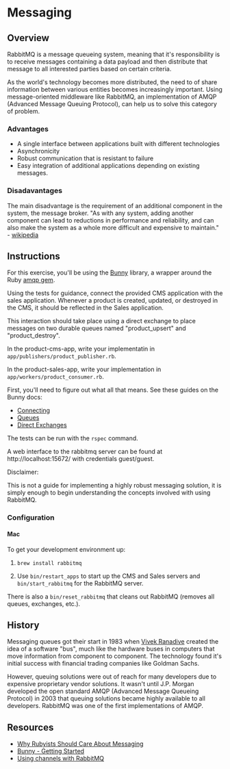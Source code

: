 

# Messaging

## Overview

RabbitMQ is a message queueing system, meaning that it's responsibility is to receive messages containing a data payload and then distribute that message to all interested parties based on certain criteria.

As the world's technology becomes more distributed, the need to
of share information between various entities becomes increasingly
important. Using message-oriented middleware like RabbitMQ, an
implementation of AMQP (Advanced Message Queuing Protocol), can help us to
solve this category of problem.

### Advantages

* A single interface between applications built with different
technologies
* Asynchronicity
* Robust communication that is resistant to failure
* Easy integration of additional applications depending on existing
messages.

### Disadavantages
The main disadvantage is the requirement of an additional component in
the system, the message broker.
"As with any system, adding another component can lead to reductions in performance and reliability, and can also make the system as a whole more difficult and expensive to maintain." - [wikipedia](http://en.wikipedia.org/wiki/Message-oriented_middleware#Disadvantages)

## Instructions
For this exercise, you'll be using the [Bunny](https://github.com/ruby-amqp/bunny) library, a wrapper around the Ruby [amqp gem](https://github.com/ruby-amqp/amqp).

Using the tests for guidance, connect the provided CMS application with
the sales application. Whenever a product is created, updated, or
destroyed in the CMS, it should be reflected in the Sales application.

This interaction should take place using a direct exchange to place
messages on two durable queues named "product_upsert" and "product_destroy".

In the product-cms-app, write your implementatin in `app/publishers/product_publisher.rb`.

In the product-sales-app, write your implementation in `app/workers/product_consumer.rb`.

First, you'll need to figure out what all that means. See these guides
on the Bunny docs:

* [Connecting](http://rubybunny.info/articles/connecting.html)
* [Queues](http://rubybunny.info/articles/queues.html)
* [Direct Exchanges](http://rubybunny.info/articles/exchanges.html#direct_exchanges)

The tests can be run with the `rspec` command.

A web interface to the rabbitmq server can be found at
http://localhost:15672/ with credentials guest/guest.

Disclaimer:

This is not a guide for implementing a highly robust messaging solution,
it is simply enough to begin understanding the concepts involved with using
RabbitMQ.

### Configuration

#### Mac

To get your development environment up:

1. `brew install rabbitmq`

2. Use `bin/restart_apps` to start up the CMS and Sales servers and `bin/start_rabbitmq` for the RabbitMQ server.

There is also a `bin/reset_rabbitmq` that cleans out RabbitMQ (removes all
queues, exchanges, etc.).

## History
Messaging queues got their start in 1983 when
[Vivek Ranadive](http://en.wikipedia.org/wiki/Vivek_Ranadiv%C3%A9) created the
idea of a software "bus", much like the hardware buses in computers that
move information from component to component. The technology found it's initial
success with financial trading companies like Goldman Sachs.

However, queuing solutions were out of reach for many developers due to
expensive proprietary vendor solutions. It wasn't until J.P. Morgan developed
the open standard AMQP (Advanced Message Queueing Protocol) in 2003 that
queuing solutions became highly available to all developers. RabbitMQ
was one of the first implementations of AMQP.

## Resources
* [Why Rubyists Should Care About Messaging](http://www.rubyinside.com/why-rubyists-should-care-about-messaging-a-high-level-intro-5017.html)
* [Bunny - Getting Started](http://rubybunny.info/articles/getting_started.html)
* [Using channels with RabbitMQ](http://derickbailey.com/2014/03/26/2-lessons-learned-and-3-resources-for-for-learning-rabbitmq-on-nodejs/)

